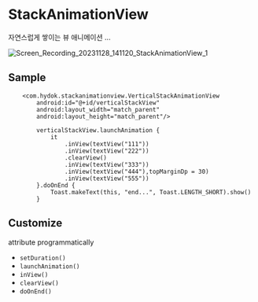 # StackAnimationView
자연스럽게 쌓이는 뷰 애니메이션 ...

![Screen_Recording_20231128_141120_StackAnimationView_1](https://github.com/hydok/StackAnimationView/assets/26853549/1223550d-6973-44d5-b41a-cebe43da1999)


## Sample
```code
    <com.hydok.stackanimationview.VerticalStackAnimationView
        android:id="@+id/verticalStackView"
        android:layout_width="match_parent"
        android:layout_height="match_parent"/>
```


```code
        verticalStackView.launchAnimation {
            it
                .inView(textView("111"))
                .inView(textView("222"))
                .clearView()
                .inView(textView("333"))
                .inView(textView("444"),topMarginDp = 30)
                .inView(textView("555"))
        }.doOnEnd {
            Toast.makeText(this, "end...", Toast.LENGTH_SHORT).show()
        }
```


## Customize
attribute programmatically
- `setDuration()`
- `launchAnimation()`
- `inView()`
- `clearView()`
- `doOnEnd()`

